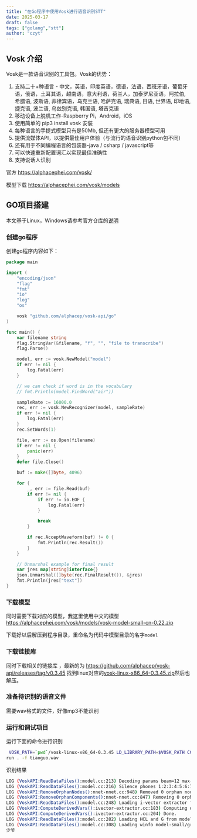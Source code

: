 ```yaml
---
title: "在Go程序中使用Vosk进行语音识别STT"
date: 2025-03-17
draft: false
tags: ["golang","stt"]
author: "czyt"
---
```

## Vosk 介绍
Vosk是一款语音识别的工具包。Vosk的优势：
1. 支持二十+种语言 - 中文，英语，印度英语，德语，法语，西班牙语，葡萄牙语，俄语，土耳其语，越南语，意大利语，荷兰人，加泰罗尼亚语，阿拉伯, 希腊语, 波斯语, 菲律宾语，乌克兰语, 哈萨克语, 瑞典语, 日语, 世界语, 印地语, 捷克语, 波兰语, 乌兹别克语, 韩国语, 塔吉克语
2. 移动设备上脱机工作-Raspberry Pi，Android，iOS
3. 使用简单的 pip3 install vosk 安装
4. 每种语言的手提式模型只有是50Mb, 但还有更大的服务器模型可用
5. 提供流媒体API，以提供最佳用户体验（与流行的语音识别python包不同）
6. 还有用于不同编程语言的包装器-java / csharp / javascript等
7. 可以快速重新配置词汇以实现最佳准确性
8. 支持说话人识别

官方 https://alphacephei.com/vosk/

模型下载 https://alphacephei.com/vosk/models

## GO项目搭建

本文基于Linux，Windows请参考官方仓库的[说明](https://github.com/alphacep/vosk-api/tree/master/go/example)

### 创建go程序 

创建go程序内容如下：

```go
package main

import (
	"encoding/json"
	"flag"
	"fmt"
	"io"
	"log"
	"os"

	vosk "github.com/alphacep/vosk-api/go"
)

func main() {
	var filename string
	flag.StringVar(&filename, "f", "", "file to transcribe")
	flag.Parse()

	model, err := vosk.NewModel("model")
	if err != nil {
		log.Fatal(err)
	}

	// we can check if word is in the vocabulary
	// fmt.Println(model.FindWord("air"))

	sampleRate := 16000.0
	rec, err := vosk.NewRecognizer(model, sampleRate)
	if err != nil {
		log.Fatal(err)
	}
	rec.SetWords(1)

	file, err := os.Open(filename)
	if err != nil {
		panic(err)
	}
	defer file.Close()

	buf := make([]byte, 4096)

	for {
		_, err := file.Read(buf)
		if err != nil {
			if err != io.EOF {
				log.Fatal(err)
			}

			break
		}

		if rec.AcceptWaveform(buf) != 0 {
			fmt.Println(rec.Result())
		}
	}

	// Unmarshal example for final result
	var jres map[string]interface{}
	json.Unmarshal([]byte(rec.FinalResult()), &jres)
	fmt.Println(jres["text"])
}

```

### 下载模型

同时需要下载对应的模型，我这里使用中文的模型 https://alphacephei.com/vosk/models/vosk-model-small-cn-0.22.zip

下载好以后解压到程序目录，重命名为代码中模型目录的名字`model`

### 下载链接库

同时下载相关的链接库 ，最新的为 https://github.com/alphacep/vosk-api/releases/tag/v0.3.45 找到linux对应的[vosk-linux-x86_64-0.3.45.zip](https://github.com/alphacep/vosk-api/releases/download/v0.3.45/vosk-linux-x86_64-0.3.45.zip)然后也解压。

### 准备待识别的语音文件

需要wav格式的文件，好像mp3不能识别

### 运行和调试项目

运行下面的命令进行识别

```bash
 VOSK_PATH=`pwd`/vosk-linux-x86_64-0.3.45 LD_LIBRARY_PATH=$VOSK_PATH CGO_CPPFLAGS="-I $VOSK_PATH" CGO_LDFLAGS="-L $VOSK_PATH" go 
run . -f tiaoguo.wav
```

识别结果

```bash
LOG (VoskAPI:ReadDataFiles():model.cc:213) Decoding params beam=12 max-active=5000 lattice-beam=4
LOG (VoskAPI:ReadDataFiles():model.cc:216) Silence phones 1:2:3:4:5:6:7:8:9:10
LOG (VoskAPI:RemoveOrphanNodes():nnet-nnet.cc:948) Removed 0 orphan nodes.
LOG (VoskAPI:RemoveOrphanComponents():nnet-nnet.cc:847) Removing 0 orphan components.
LOG (VoskAPI:ReadDataFiles():model.cc:248) Loading i-vector extractor from model-small/ivector/final.ie
LOG (VoskAPI:ComputeDerivedVars():ivector-extractor.cc:183) Computing derived variables for iVector extractor
LOG (VoskAPI:ComputeDerivedVars():ivector-extractor.cc:204) Done.
LOG (VoskAPI:ReadDataFiles():model.cc:282) Loading HCL and G from model-small/graph/HCLr.fst model-small/graph/Gr.fst
LOG (VoskAPI:ReadDataFiles():model.cc:308) Loading winfo model-small/graph/phones/word_boundary.int
少爷

```

